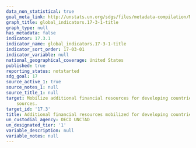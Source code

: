 ```yaml
---
data_non_statistical: true
goal_meta_link: http://unstats.un.org/sdgs/files/metadata-compilation/Metadata-Goal-17.pdf
graph_title: global_indicators.17-3-1-title
graph_type: null
has_metadata: false
indicator: 17.3.1
indicator_name: global_indicators.17-3-1-title
indicator_sort_order: 17-03-01
indicator_variable: null
national_geographical_coverage: United States
published: true
reporting_status: notstarted
sdg_goal: 17
source_active_1: true
source_notes_1: null
source_title_1: null
target: Mobilize additional financial resources for developing countries from multiple
    sources.
target_id: '17.3'
title: Additional financial resources mobilized for developing countries from multiple sources
un_custodial_agency: OECD UNCTAD
un_designated_tier: '1'
variable_description: null
variable_notes: null
---
```

